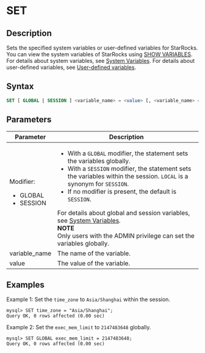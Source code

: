 # SET

## Description

Sets the specified system variables or user-defined variables for StarRocks. You can view the system variables of StarRocks using [SHOW VARIABLES](../Administration/SHOW_VARIABLES.md). For details about system variables, see [System Variables](../../../reference/System_variable.md). For details about user-defined variables, see [User-defined variables](../../../reference/user_defined_variables.md).

## Syntax

```SQL
SET [ GLOBAL | SESSION ] <variable_name> = <value> [, <variable_name> = <value>] ...
```

## Parameters

| **Parameter**          | **Description**                                              |
| ---------------------- | ------------------------------------------------------------ |
| Modifier:<ul><li>GLOBAL</li><li>SESSION</li></ul> | <ul><li>With a `GLOBAL` modifier, the statement sets the variables globally.</li><li>With a `SESSION` modifier, the statement sets the variables within the session. `LOCAL` is a synonym for `SESSION`.</li><li>If no modifier is present, the default is `SESSION`.</li></ul>For details about global and session variables, see [System Variables](../../../reference/System_variable.md).<br/>**NOTE**<br/>Only users with the ADMIN privilege can set the variables globally. |
| variable_name          | The name of the variable.                                    |
| value                  | The value of the variable.                                   |

## Examples

Example 1: Set the `time_zone` to `Asia/Shanghai` within the session.

```Plain
mysql> SET time_zone = "Asia/Shanghai";
Query OK, 0 rows affected (0.00 sec)
```

Example 2: Set the `exec_mem_limit` to `2147483648` globally.

```Plain
mysql> SET GLOBAL exec_mem_limit = 2147483648;
Query OK, 0 rows affected (0.00 sec)
```
